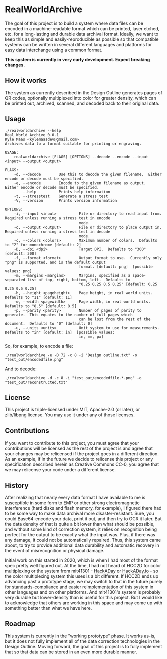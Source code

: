 # RealWorldArchive

The goal of this project is to build a system where data files can be encoded in a machine-readable format which can be printed, laser etched, etc. for a long-lasting and durable data archival format.  Ideally, we want to keep this as simple and easily-reproducible as possible so that compatible systems can be written in several different languages and platforms for easy data interchange using a common format.

**This system is currently in very early development.  Expect breaking changes.**

## How it works

The system as currently described in the Design Outline generates pages of QR codes, optionally multiplexed into color for greater density, which can be printed out, archived, scanned, and decoded back to their original data.

## Usage

```
./realworldarchive --help
Real World Archive 0.0.1
Kyle Maas <kylemaasdev@gmail.com>
Archives data to a format suitable for printing or engraving.

USAGE:
    realworldarchive [FLAGS] [OPTIONS] --decode --encode --input <input> --output <output>

FLAGS:
    -d, --decode        Use this to decode the given filename.  Either encode or decode must be specified.
    -e, --encode        Encode to the given filename as output.  Either encode or decode must be specified.
        --help          Prints help information
    -t, --stresstest    Generate a stress test
    -V, --version       Prints version information

OPTIONS:
    -i, --input <input>          File or directory to read input from.  Required unless running a stress test in encode
                                 mode.
    -o, --output <output>        File or directory to place output in.  Required unless running a stress test in decode
                                 mode.
    -c, --colors <colors>        Maximum number of colors.  Defaults to "2" for monochrome [default: 2]
    -D, --dpi <dpi>              Target DPI.  Defaults to "300" [default: 300]
    -f, --format <format>        Output format to use.  Currently only "png" is supported, and is the default output
                                 format. [default: png]  [possible values: png]
    -m, --margins <margins>      Margins, specified as a space-separated list of top, right, bottom, left.  Defaults to
                                 "0.25 0.25 0.5 0.25" [default: 0.25 0.25 0.5 0.25]
    -h, --height <pageheight>    Page height, in real world units.  Defaults to "11" [default: 11]
    -w, --width <pagewidth>      Page width, in real world units.  Defaults to "8.5" [default: 8.5]
    -p, --parity <parity>        Number of pages of parity to generate.  This equates to the number of full pages which
                                 can be lost from the rest of the document.  Defaults to "0" [default: 0]
    -u, --units <units>          Unit system to use for measurements.  Defaults to "in" [default: in]  [possible values:
                                 in, mm, px]
```

So, for example, to encode a file:

```
./realworldarchive -e -D 72 -c 8 -i "Design outline.txt" -o "test_out/encodedfile.png"
```

And to decode:

```
./realworldarchive -d -c 8 -i "test_out/encodedfile.*.png" -o "test_out/reconstructed.txt"
```

## License

This project is triple-licensed under MIT, Apache-2.0 (or later), or zlib/libpng license.  You may use it under any of those licenses.

## Contributions

If you want to contribute to this project, you must agree that your contributions will be licensed as the rest of the project is and agree that your changes may be relicensed if the project goes in a different direction.  As an example, if in the future we decide to relicense this project or any specification described herein as Creative Commons CC-0, you agree that we may relicense your code under a different license.

## History

After realizing that nearly every data format I have available to me is susceptible in some form to EMP or other strong electromagnetic interference (hard disks and flash memory, for example), I figured there had to be some way to make data archival more disaster-resistant.  Sure, you could Base64-encode your data, print it out, and then try to OCR it later.  But the data density of that is quite a bit lower than what should be possible, and without some kind of correction system, it relies on recognition being perfect for the output to be exactly what the input was.  Plus, if there was any damage, it could not be automatically repaired.  Thus, this system came about, to try to provide additional data durability and automatic recovery in the event of misrecognition or physical damage.

Initial work on this started in 2020, which is when I had most of the format spec pretty well figured out.  At the time, I had not heard of HCC2D for color multiplexing or the system from mit41301 - [HackADay](https://hackaday.com/2023/07/28/color-can-triple-qr-code-capacity/) or [HackADay.io](https://hackaday.io/project/192082-rectangular-micro-qr-code-rmqr) - so the color multiplexing system this uses is a bit different.  If HCC2D ends up advancing past a prototype stage, we may switch to that in the future purely for standards-compliance and easier reimplementation of this system in other languages and on other platforms.  And mit41301's system is probably very durable but lower-density than is useful for this project.  But I would like to acknowledge that others are working in this space and may come up with something better than what we have here.

## Roadmap

This system is currently in the "working prototype" phase.  It works as-is, but it does not fully implement all of the data correction technologies in the Design Outline.  Moving forward, the goal of this project is to fully implement that so that data can be stored in an even more durable manner.